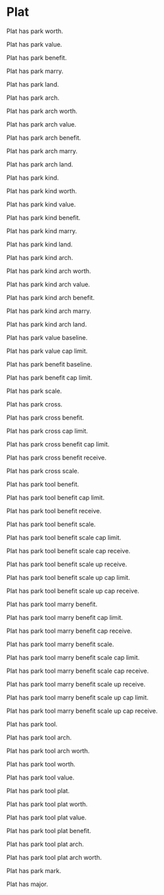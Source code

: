 # Plat

Plat has park worth.

Plat has park value.

Plat has park benefit.

Plat has park marry.

Plat has park land.

Plat has park arch.

Plat has park arch worth.

Plat has park arch value.

Plat has park arch benefit.

Plat has park arch marry.

Plat has park arch land.

Plat has park kind.

Plat has park kind worth.

Plat has park kind value.

Plat has park kind benefit.

Plat has park kind marry.

Plat has park kind land.

Plat has park kind arch.

Plat has park kind arch worth.

Plat has park kind arch value.

Plat has park kind arch benefit.

Plat has park kind arch marry.

Plat has park kind arch land.

Plat has park value baseline.

Plat has park value cap limit.

Plat has park benefit baseline.

Plat has park benefit cap limit.

Plat has park scale.

Plat has park cross.

Plat has park cross benefit.

Plat has park cross cap limit.

Plat has park cross benefit cap limit.

Plat has park cross benefit receive.

Plat has park cross scale.

Plat has park tool benefit.

Plat has park tool benefit cap limit.

Plat has park tool benefit receive.

Plat has park tool benefit scale.

Plat has park tool benefit scale cap limit.

Plat has park tool benefit scale cap receive.

Plat has park tool benefit scale up receive.

Plat has park tool benefit scale up cap limit.

Plat has park tool benefit scale up cap receive.

Plat has park tool marry benefit.

Plat has park tool marry benefit cap limit.

Plat has park tool marry benefit cap receive.

Plat has park tool marry benefit scale.

Plat has park tool marry benefit scale cap limit.

Plat has park tool marry benefit scale cap receive.

Plat has park tool marry benefit scale up receive.

Plat has park tool marry benefit scale up cap limit.

Plat has park tool marry benefit scale up cap receive.

Plat has park tool.

Plat has park tool arch.

Plat has park tool arch worth.

Plat has park tool worth.

Plat has park tool value.

Plat has park tool plat.

Plat has park tool plat worth.

Plat has park tool plat value.

Plat has park tool plat benefit.

Plat has park tool plat arch.

Plat has park tool plat arch worth.

Plat has park mark.

Plat has major.